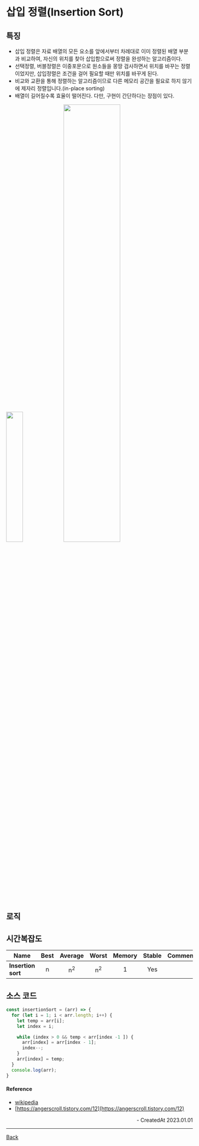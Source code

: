 # 삽입 정렬(Insertion Sort)

## 특징

- 삽입 정렬은 자료 배열의 모든 요소를 앞에서부터 차례대로 이미 정렬된 배열 부분과 비교하여, 자신의 위치를 찾아 삽입함으로써 정렬을 완성하는 알고리즘이다.
- 선택정렬, 버블정렬은 이중포문으로 원소들을 몽땅 검사하면서 위치를 바꾸는 정렬이었지만, 삽입정렬은 조건을 걸어 필요할 때만 위치를 바꾸게 된다.
- 비교와 교환을 통해 정렬하는 알고리즘이므로 다른 메모리 공간을 필요로 하지 않기에 제자리 정렬입니다.(in-place sorting)
- 배열이 길어질수록 효율이 떨어진다. 다만, 구현이 간단하다는 장점이 있다.

<div>
<img src="https://upload.wikimedia.org/wikipedia/commons/4/42/Insertion_sort.gif" width="30%" />
<img src="https://upload.wikimedia.org/wikipedia/commons/0/0f/Insertion-sort-example-300px.gif" width="55%" />
</div>

## 로직

## 시간복잡도

| Name               | Best |    Average    |     Worst     | Memory | Stable | Comments |
| ------------------ | :--: | :-----------: | :-----------: | :----: | :----: | :------- |
| **Insertion sort** |  n   | n<sup>2</sup> | n<sup>2</sup> |   1    |  Yes   |          |

## 소스 코드

```JavaScript
const insertionSort = (arr) => {
  for (let i = 1; i < arr.length; i++) {
    let temp = arr[i];
    let index = i;

    while (index > 0 && temp < arr[index -1 ]) {
      arr[index] = arr[index - 1];
      index--;
    }
    arr[index] = temp;
  }
  console.log(arr);
}

```

#### Reference

- [wikipedia](https://ko.wikipedia.org/wiki/%EC%82%BD%EC%9E%85_%EC%A0%95%EB%A0%AC)
- [https://angerscroll.tistory.com/12](https://angerscroll.tistory.com/12)

<div align="right">- CreatedAt 2023.01.01</div>

---

[Back](../README.md)

